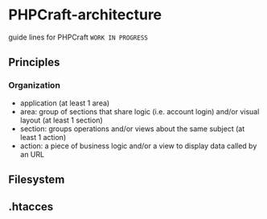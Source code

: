 # PHPCraft-architecture

guide lines for PHPCraft `WORK IN PROGRESS`

## Principles
### Organization
* application (at least 1 area)
* area: group of sections that share logic (i.e. account login) and/or visual layout (at least 1 section)
* section: groups operations and/or views about the same subject (at least 1 action)
* action: a piece of business logic and/or a view to display data called by an URL

## Filesystem

## .htacces
